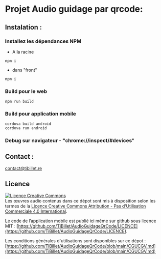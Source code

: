 # Projet Audio guidage par qrcode:

## Instalation :

### Installez les dépendances NPM

- A la racine

```
npm i
```

- dans "front"

```
npm i
```

### Build pour le web

```
npm run build
```

### Build pour application mobile

```
cordova build android
cordova run android
```

### Debug sur navigateur - "chrome://inspect/#devices"

## Contact :

[contact@tibillet.re](contact@tibillet.re)

## Licence

<a rel="license" href="http://creativecommons.org/licenses/by-nc/4.0/"><img alt="Licence Creative Commons" style="border-width:0" src="https://i.creativecommons.org/l/by-nc/4.0/88x31.png" /></a><br />
Les œuvres audio contenus dans ce dépot sont mis à disposition selon les termes de
la <a rel="license" href="http://creativecommons.org/licenses/by-nc/4.0/">Licence Creative Commons Attribution - Pas
d’Utilisation Commerciale 4.0 International</a>.

Le code de l’application mobile est publié ici même sur github sous licence MIT :
[https://github.com/TiBillet/AudioGuidageQrCode/LICENCE](https://github.com/TiBillet/AudioGuidageQrCode/LICENCE).

Les conditions générales d'utilisations sont disponibles sur ce dépot :
[https://github.com/TiBillet/AudioGuidageQrCode/blob/main/CGUCGV.md](https://github.com/TiBillet/AudioGuidageQrCode/blob/main/CGUCGV.md)